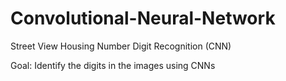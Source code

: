 # Convolutional-Neural-Network
Street View Housing Number Digit Recognition (CNN)

Goal: Identify the digits in the images using CNNs
